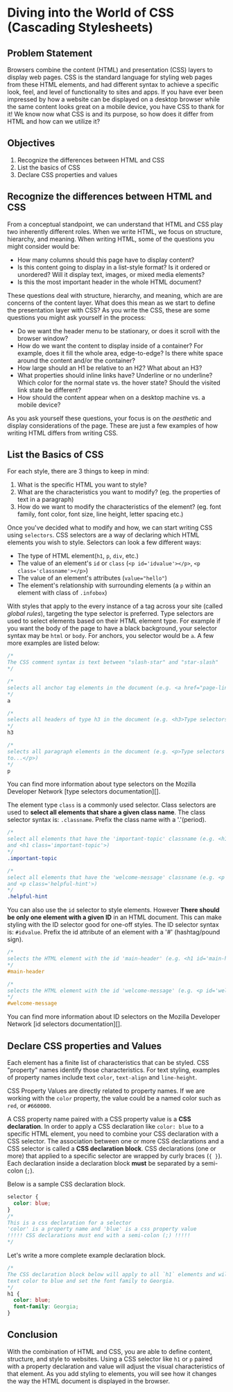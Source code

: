 # Diving into the World of CSS (Cascading Stylesheets)

## Problem Statement
Browsers combine the content (HTML) and presentation (CSS) layers to 
display web pages. CSS is the standard language for styling  web pages from 
these HTML elements, and had different syntax to achieve a specific look, 
feel, and level of functionality to sites and apps. If you have ever 
been impressed by how a website can be displayed on a desktop browser 
while the same content looks great on a mobile device, you have CSS to 
thank for it! We know now what CSS is and its purpose, so how does
it differ from HTML and how can we utilize it?

## Objectives
1. Recognize the differences between HTML and CSS
2. List the basics of CSS
3. Declare CSS properties and values

## Recognize the differences between HTML and CSS

From a conceptual standpoint, we can understand that HTML and CSS play 
two inherently different roles. When we write HTML, we focus on structure, 
hierarchy, and meaning. When writing HTML, some of the questions you 
might consider would be:

- How many columns should this page have to display content?
- Is this content going to display in a list-style format? 
Is it ordered or unordered? Will it display text, images, 
or mixed media elements?
- Is this the most important header in the whole HTML document?

These questions deal with structure, hierarchy, and meaning, which are
are concerns of the content layer. What does this mean as we 
start to define the presentation layer with CSS? As you write the CSS, 
these are some questions you might ask yourself in the process:

- Do we want the header menu to be stationary, or does it scroll with the 
browser window?
- How do we want the content to display inside of a container? For example, 
does it fill the whole area, edge-to-edge? Is there white space around 
the content and/or the container? 
- How large should an H1 be relative to an H2? What about an H3? 
- What properties should inline links have? Underline or no underline? 
Which color for the normal state vs. the hover state? Should the 
visited link state be different?
- How should the content appear when on a desktop machine vs. a 
mobile device?

As you ask yourself these questions, your focus is on the *aesthetic* 
and display considerations of the page. These are just a few examples 
of how writing HTML differs from writing CSS.

## List the Basics of CSS

For each style, there are 3 things to keep in mind:

1. What is the specific HTML you want to style?
2. What are the characteristics you want to modify?
(eg. the properties of text in a paragraph)
3. How do we want to modify the characteristics of the element?
(eg. font family, font color, font size, line height, letter spacing etc.)

Once you've decided what to modify and how, we can start writing CSS using
`selectors`. CSS selectors are a way of declaring which HTML elements you 
wish to style. Selectors can look a few different ways:
- The type of HTML element(`h1`, `p`, `div`, etc.)
- The value of an element's `id` or `class` (`<p id='idvalue'></p>`,
`<p class='classname'></p>`)
- The value of an element's attributes (`value="hello"`)
- The element's relationship with surrounding elements (a `p` within an
element with class of `.infobox`)

With styles that apply to the every instance of a tag across your site (called _global rules_), targeting the type selector is preferred. Type selectors 
are used to select elements based on their HTML element type. For example if
you want the body of the page to have a black background, your selector syntax
may be `html` or `body`. For anchors, you selector would be `a`. A few more
examples are listed below:

```css
/*
The CSS comment syntax is text between "slash-star" and "star-slash"
*/

/*
selects all anchor tag elements in the document (e.g. <a href="page-link.html">Page Link</a>)
*/
a

/*
selects all headers of type h3 in the document (e.g. <h3>Type selectors</h3>)
*/
h3

/*
selects all paragraph elements in the document (e.g. <p>Type selectors are used
to...</p>)
*/
p
```
You can find more information about type selectors on the Mozilla Developer
Network [type selectors documentation][].

The element type `class` is a commonly used selector. Class selectors are 
used to **select all elements that share a given class
name**. The class selector syntax is: `.classname`. Prefix the class
name with a '.'(period).

```css
/*
select all elements that have the 'important-topic' classname (e.g. <h1 class='important-topic'>
and <h1 class='important-topic'>)
*/
.important-topic

/*
select all elements that have the 'welcome-message' classname (e.g. <p class='helpful-hint'>
and <p class='helpful-hint'>)
*/
.helpful-hint
```

You can also use the `id` selector to style elements. However **There
should be only one element with a given ID** in an HTML document. This
can make styling with the ID selector good for one-off styles. The ID
selector syntax is: `#idvalue`. Prefix the id attribute of an element
with a '#' (hashtag/pound sign). 

```css
/*
selects the HTML element with the id 'main-header' (e.g. <h1 id='main-header'>)
*/
#main-header

/*
selects the HTML element with the id 'welcome-message' (e.g. <p id='welcome-message'>)
*/
#welcome-message
```

You can find more information about ID selectors on the Mozilla Developer Network
[id selectors documentation][].

## Declare CSS properties and Values

Each element has a finite list of characteristics that can be styled.
CSS "property" names identify those characteristics. For text styling, 
examples of property names include text `color`, `text-align` and `line-height`.

CSS Property Values are directly related to property names. If we are 
working with the `color` property, the value could be a named color 
such as `red`, or `#660000`.

A CSS property name paired with a CSS property value is a **CSS declaration**.
In order to apply a CSS declaration like `color: blue` to a specific HTML
element, you need to combine your CSS declaration with a CSS selector. The
association between one or more CSS declarations and a CSS selector is 
called a **CSS declaration block**. CSS declarations (one or more) that 
applied to a specific selector are wrapped by curly braces (`{ }`). 
Each declaration inside a declaration block **must** be separated 
by a semi-colon (`;`).

Below is a sample CSS declaration block.

```css
selector {
  color: blue;
} 
/*
This is a css declaration for a selector
'color' is a property name and 'blue' is a css property value
!!!!! CSS declarations must end with a semi-colon (;) !!!!!
*/
```

Let's write a more complete example declaration block.

```css
/*
The CSS declaration block below will apply to all `h1` elements and will change the
text color to blue and set the font family to Georgia.
*/
h1 {
  color: blue;
  font-family: Georgia;
}
```

## Conclusion
With the combination of HTML and CSS, you are able to define content, 
structure, and style to websites. Using a CSS selector like `h1` or `p`
paired with a property declaration and value will adjust the visual 
characteristics of that element. As you add styling to elements, 
you will see how it changes the way the HTML document is displayed 
in the browser.

